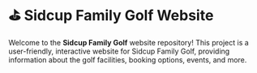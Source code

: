 # ⛳ Sidcup Family Golf Website

Welcome to the **Sidcup Family Golf** website repository! This project is a user-friendly, interactive website for Sidcup Family Golf, providing information about the golf facilities, booking options, events, and more.
